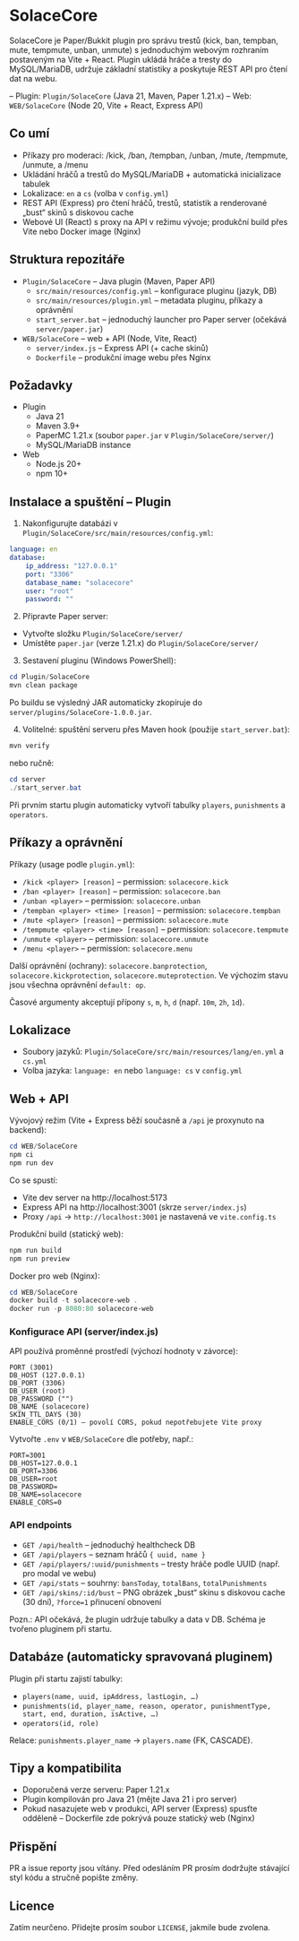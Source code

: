# SolaceCore

SolaceCore je Paper/Bukkit plugin pro správu trestů (kick, ban, tempban, mute, tempmute, unban, unmute) s jednoduchým webovým rozhraním postaveným na Vite + React. Plugin ukládá hráče a tresty do MySQL/MariaDB, udržuje základní statistiky a poskytuje REST API pro čtení dat na webu.

– Plugin: `Plugin/SolaceCore` (Java 21, Maven, Paper 1.21.x)
– Web: `WEB/SolaceCore` (Node 20, Vite + React, Express API)


## Co umí

- Příkazy pro moderaci: /kick, /ban, /tempban, /unban, /mute, /tempmute, /unmute, a /menu
- Ukládání hráčů a trestů do MySQL/MariaDB + automatická inicializace tabulek
- Lokalizace: `en` a `cs` (volba v `config.yml`)
- REST API (Express) pro čtení hráčů, trestů, statistik a renderované „bust“ skinů s diskovou cache
- Webové UI (React) s proxy na API v režimu vývoje; produkční build přes Vite nebo Docker image (Nginx)


## Struktura repozitáře

- `Plugin/SolaceCore` – Java plugin (Maven, Paper API)
	- `src/main/resources/config.yml` – konfigurace pluginu (jazyk, DB)
	- `src/main/resources/plugin.yml` – metadata pluginu, příkazy a oprávnění
	- `start_server.bat` – jednoduchý launcher pro Paper server (očekává `server/paper.jar`)
- `WEB/SolaceCore` – web + API (Node, Vite, React)
	- `server/index.js` – Express API (+ cache skinů)
	- `Dockerfile` – produkční image webu přes Nginx


## Požadavky

- Plugin
	- Java 21
	- Maven 3.9+
	- PaperMC 1.21.x (soubor `paper.jar` v `Plugin/SolaceCore/server/`)
	- MySQL/MariaDB instance
- Web
	- Node.js 20+
	- npm 10+


## Instalace a spuštění – Plugin

1) Nakonfigurujte databázi v `Plugin/SolaceCore/src/main/resources/config.yml`:

```yaml
language: en
database:
	ip_address: "127.0.0.1"
	port: "3306"
	database_name: "solacecore"
	user: "root"
	password: ""
```

2) Připravte Paper server:
- Vytvořte složku `Plugin/SolaceCore/server/`
- Umístěte `paper.jar` (verze 1.21.x) do `Plugin/SolaceCore/server/`

3) Sestavení pluginu (Windows PowerShell):

```powershell
cd Plugin/SolaceCore
mvn clean package
```

Po buildu se výsledný JAR automaticky zkopíruje do `server/plugins/SolaceCore-1.0.0.jar`.

4) Volitelné: spuštění serveru přes Maven hook (použije `start_server.bat`):

```powershell
mvn verify
```

nebo ručně:

```powershell
cd server
./start_server.bat
```

Při prvním startu plugin automaticky vytvoří tabulky `players`, `punishments` a `operators`.


## Příkazy a oprávnění

Příkazy (usage podle `plugin.yml`):

- `/kick <player> [reason]` – permission: `solacecore.kick`
- `/ban <player> [reason]` – permission: `solacecore.ban`
- `/unban <player>` – permission: `solacecore.unban`
- `/tempban <player> <time> [reason]` – permission: `solacecore.tempban`
- `/mute <player> [reason]` – permission: `solacecore.mute`
- `/tempmute <player> <time> [reason]` – permission: `solacecore.tempmute`
- `/unmute <player>` – permission: `solacecore.unmute`
- `/menu <player>` – permission: `solacecore.menu`

Další oprávnění (ochrany): `solacecore.banprotection`, `solacecore.kickprotection`, `solacecore.muteprotection`. Ve výchozím stavu jsou všechna oprávnění `default: op`.

Časové argumenty akceptují přípony `s`, `m`, `h`, `d` (např. `10m`, `2h`, `1d`).


## Lokalizace

- Soubory jazyků: `Plugin/SolaceCore/src/main/resources/lang/en.yml` a `cs.yml`
- Volba jazyka: `language: en` nebo `language: cs` v `config.yml`


## Web + API

Vývojový režim (Vite + Express běží současně a `/api` je proxynuto na backend):

```powershell
cd WEB/SolaceCore
npm ci
npm run dev
```

Co se spustí:
- Vite dev server na http://localhost:5173
- Express API na http://localhost:3001 (skrze `server/index.js`)
- Proxy `/api` -> `http://localhost:3001` je nastavená ve `vite.config.ts`

Produkční build (statický web):

```powershell
npm run build
npm run preview
```

Docker pro web (Nginx):

```powershell
cd WEB/SolaceCore
docker build -t solacecore-web .
docker run -p 8080:80 solacecore-web
```

### Konfigurace API (server/index.js)

API používá proměnné prostředí (výchozí hodnoty v závorce):

```text
PORT (3001)
DB_HOST (127.0.0.1)
DB_PORT (3306)
DB_USER (root)
DB_PASSWORD ("")
DB_NAME (solacecore)
SKIN_TTL_DAYS (30)
ENABLE_CORS (0/1) – povolí CORS, pokud nepotřebujete Vite proxy
```

Vytvořte `.env` v `WEB/SolaceCore` dle potřeby, např.:

```env
PORT=3001
DB_HOST=127.0.0.1
DB_PORT=3306
DB_USER=root
DB_PASSWORD=
DB_NAME=solacecore
ENABLE_CORS=0
```

### API endpoints

- `GET /api/health` – jednoduchý healthcheck DB
- `GET /api/players` – seznam hráčů `{ uuid, name }`
- `GET /api/players/:uuid/punishments` – tresty hráče podle UUID (např. pro modal ve webu)
- `GET /api/stats` – souhrny: `bansToday`, `totalBans`, `totalPunishments`
- `GET /api/skins/:id/bust` – PNG obrázek „bust“ skinu s diskovou cache (30 dní), `?force=1` přinucení obnovení

Pozn.: API očekává, že plugin udržuje tabulky a data v DB. Schéma je tvořeno pluginem při startu.


## Databáze (automaticky spravovaná pluginem)

Plugin při startu zajistí tabulky:
- `players(name, uuid, ipAddress, lastLogin, …)`
- `punishments(id, player_name, reason, operator, punishmentType, start, end, duration, isActive, …)`
- `operators(id, role)`

Relace: `punishments.player_name` -> `players.name` (FK, CASCADE).


## Tipy a kompatibilita

- Doporučená verze serveru: Paper 1.21.x
- Plugin kompilován pro Java 21 (mějte Java 21 i pro server)
- Pokud nasazujete web v produkci, API server (Express) spusťte odděleně – Dockerfile zde pokrývá pouze statický web (Nginx)


## Přispění

PR a issue reporty jsou vítány. Před odesláním PR prosím dodržujte stávající styl kódu a stručně popište změny.


## Licence

Zatím neurčeno. Přidejte prosím soubor `LICENSE`, jakmile bude zvolena.
